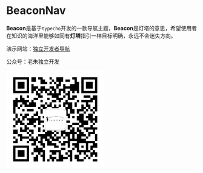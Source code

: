 # BeaconNav

**Beacon**是基于`typecho`开发的一款导航主题，**Beacon**是灯塔的意思，希望使用者在知识的海洋里能够如同有**灯塔**指引一样目标明确，永远不会迷失方向。

演示网站：[独立开发者导航](https://nav.ilaozhu.com)

公众号：老朱独立开发

![老朱独立开发](static/images/gzh.jpg)
